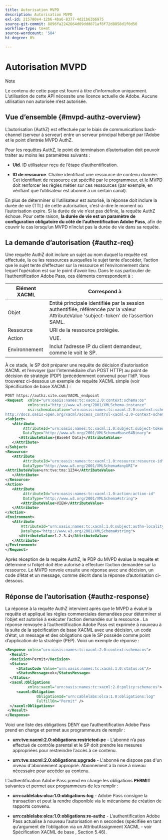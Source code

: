 ```yaml
---
title: Autorisation MVPD
description: Autorisation MVPD
exl-id: 215780e4-12b6-4ba6-8377-4d21b63b6975
source-git-commit: 8896fa2242664d09ddd871af8f72d8858d1f0d50
workflow-type: tm+mt
source-wordcount: '584'
ht-degree: 0%

---
```


# Autorisation MVPD

>[!NOTE]
>
>Le contenu de cette page est fourni à titre d’information uniquement. L’utilisation de cette API nécessite une licence actuelle de Adobe. Aucune utilisation non autorisée n’est autorisée.

## Vue d’ensemble {#mvpd-authz-overview}

L’autorisation (AuthZ) est effectuée par le biais de communications back-channel (serveur à serveur) entre un serveur principal hébergé par l’Adobe et le point d’entrée MVPD AuthZ.

Pour les requêtes AuthZ, le point de terminaison d’autorisation doit pouvoir traiter au moins les paramètres suivants :

* **Uid**. ID utilisateur reçu de l’étape d’authentification.

* **ID de ressource**. Chaîne identifiant une ressource de contenu donnée. Cet identifiant de ressource est spécifié par le programmeur, et le MVPD doit renforcer les règles métier sur ces ressources (par exemple, en vérifiant que l’utilisateur est abonné à un certain canal).

En plus de déterminer si l’utilisateur est autorisé, la réponse doit inclure la durée de vie (TTL) de cette autorisation, c’est-à-dire le moment où l’autorisation expire. Si la durée de vie n’est pas définie, la requête AuthZ échoue.  Pour cette raison, **la durée de vie est un paramètre de configuration obligatoire du côté de l’authentification Adobe Pass**, afin de couvrir le cas lorsqu’un MVPD n’inclut pas la durée de vie dans sa requête.

## La demande d’autorisation {#authz-req}

Une requête AuthZ doit inclure un sujet au nom duquel la requête est effectuée, la ou les ressources auxquelles le sujet tente d’accéder, l’action que le sujet tente d’effectuer sur la ressource et l’environnement dans lequel l’opération est sur le point d’avoir lieu. Dans le cas particulier de l’authentification Adobe Pass, ces éléments correspondent à :

| Elément XACML | Correspond à |
|---------------|--------------------------------------------------------------------------------------------------------------------------------|
| Objet | Entité principale identifiée par la session authentifiée, référencée par la valeur AttributeValue &#39;subject-token&#39; de l’assertion SAML. |
| Ressource | URI de la ressource protégée. |
| Action | VUE. |
| Environnement | Inclut l’adresse IP du client demandeur, comme le voit le SP. |



À ce stade, le SP doit préparer une requête de décision d’autorisation XACML et l’envoyer (par l’intermédiaire d’un POST HTTP) au point de décision de stratégie (PDP) (précédemment convenu) pour l’IdP. Vous trouverez ci-dessous un exemple de requête XACML simple (voir Spécification de base XACML) :

```XML
POST https://authz.site.com/XACML_endpoint
<Request  xmlns="urn:oasis:names:tc:xacm:2.0:context:schema:os"
          xmlns:xsi="http://www.w3.org/2001/XMLSchema-instance"
          xsi:schemaLocation="urn:oasis:names:tc:xacml:2.0:context:schema:os
http://docs.oasis-open.org/xacml/access_control-xacml-2.0-context-schema-os.xsd">
<Subject>
   <Attribute
        AttributeId="urn:oasis:names:tc:xacml:1.0:subject:subject-token"
        DataType="http://www.w3.org/2001/XMLSchema#base64Binary">
      <AttributeValue>{Base64 Data}</AttributeValue>
   </Attribute>
</Subject>
<Resource>
   <Attribute
        AttributeId="urn:oasis:names:tc:xacml:1.0:resource:resource-id"
        DataType="http://www.w3.org/2001/XMLSchema#anyURI">
<AttributeValue>urn:tve:tms:1234</AttributeValue>
   </Attribute>
</Resource>
<Action>
   <Attribute
        AttributeId="urn:oasis:names:tc:xacml:1.0:action:action-id"
        DataType="http://www.w3.org/2001/XMLSchema#string">
       <AttributeValue>VIEW</AttributeValue>
   </Attribute>
</Action>
<Environment>
   <Attribute
       AttributeId="urn:oasis:names:tc:xacml:1.0:subject:authn-locality:ip-address"
       DataType="http://www.w3.org/2001/XMLSchema#string">
      <AttributeValue>1.2.3.4</AttributeValue>
   </Attribute>
</Environment>
</Request>
```


Après réception de la requête AuthZ, le PDP du MVPD évalue la requête et détermine si l’objet doit être autorisé à effectuer l’action demandée sur la ressource. Le MVPD renvoie ensuite une réponse avec une décision, un code d’état et un message, comme décrit dans la réponse d’autorisation ci-dessous.

## Réponse de l’autorisation {#authz-response}

La réponse à la requête AuthZ intervient après que le MVPD a évalué la requête et appliqué les règles commerciales demandées pour déterminer si l’objet est autorisé à exécuter l’action demandée sur la ressource . La réponse renvoyée à l’authentification Adobe Pass est exprimée à nouveau à la suite de la spécification de base XACML avec une décision, un code d’état, un message et des obligations que le SP possède comme point d’application de la stratégie (PEP). Voici un exemple de réponse :

```XML
<Response xmlns="urn:oasis:names:tc:xacml:2.0:context:schema:os">
  <Result>
  <Decision>Permit</Decision>
  <Status>
     <StatusCode Value="urn:oasis:names:tc:xacml:1.0:status:ok"/>
     <StatusMessage>ok</StatusMessage>
  </Status>
  <xacml:Obligations     
          xmlns:xacml="urn:oasis:names:tc:xacml:2.0:policy:schema:os">
     <xacml:Obligation    
              ObligationId="urn:cablelabs:olca:1.0:obligations:log"
              FulfillOn="Permit" />
  </xacml:Obligations>
 </Result>
</Response>
```

Voici une liste des obligations DENY que l’authentification Adobe Pass prend en charge et permet aux programmeurs de remplir :

* **urn:tve:xacml:2.0:obligations:restricted-pc** - L’abonné n’a pas effectué de contrôle parental et le SP doit prendre les mesures appropriées pour restreindre l’accès à ce contenu.

* **urn:tve:xacml:2.0:obligations:upgrade** - L&#39;abonné ne dispose pas d&#39;un niveau d&#39;abonnement approprié.  Abonnement à la mise à niveau nécessaire pour accéder au contenu.

L’authentification Adobe Pass prend en charge les obligations **PERMIT** suivantes et permet aux programmeurs de les remplir :

* **urn:cablelabs:olca:1.0:obligations:log** - Adobe Pass consigne la transaction et peut la rendre disponible via le mécanisme de création de rapports convenu.

* **urn:cablelabs:olca:1.0:obligations:re-authz** - L’authentification Adobe Pass actualise à nouveau l’autorisation en n secondes (spécifiée en tant qu’argument de l’obligation via un AttributAssignment XACML - voir Spécification XACML de base , Section 5.46).

<!--
>![RelatedInformation]
>* [Preflight Authorization](/help/authentication/preflight-authz.md)
>* [Authentication](/help/authentication/authn-usecase.md)
-->
